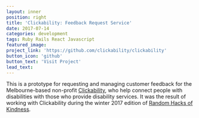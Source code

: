 ```yaml
---
layout: inner
position: right
title: 'Clickability: Feedback Request Service'
date: 2017-07-14
categories: development
tags: Ruby Rails React Javascript
featured_image:
project_link: 'https://github.com/clickability/clickability'
button_icon: 'github'
button_text: 'Visit Project'
lead_text:
---
```


This is a prototype for requesting and managing customer feedback for the Melbourne-based non-profit [Clickability](https://clickability.com.au/), who help connect people with disabilities with those who provide disability services. It was the result of working with Clickability during the winter 2017 edition of [Random Hacks of Kindness](http://www.rhokaustralia.org/).